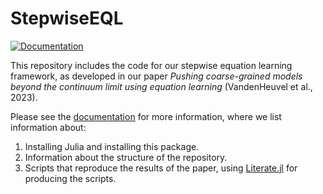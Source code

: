 # StepwiseEQL

[![Documentation](https://img.shields.io/badge/docs---.svg)](https://DanielVandH.github.io/StepwiseEQL.jl/)

This repository includes the code for our stepwise equation learning framework, as developed in our paper _Pushing coarse-grained models beyond the continuum limit using equation learning_ (VandenHeuvel et al., 2023).

Please see the [documentation](https://DanielVandH.github.io/StepwiseEQL.jl/) for more information, where we list information about:

1. Installing Julia and installing this package.
2. Information about the structure of the repository.
3. Scripts that reproduce the results of the paper, using [Literate.jl](https://github.com/fredrikekre/Literate.jl) for producing the scripts.